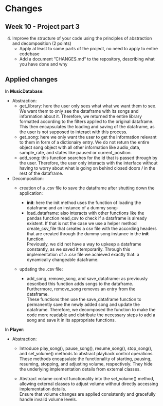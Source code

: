 # Changes

## Week 10 - Project part 3

4) Improve the structure of your code using the principles of abstraction and
decomposition (2 points)
    * Apply at least to some parts of the project, no need to apply to entire codebase
    * Add a document ”CHANGES.md” to the repository, describing what you have done and why

## Applied changes

In **MusicDatabase**:
* Abstraction:
    * get_library:
        here the user only sees what what we want them to see. We want them to only see the dataframe with
        its songs and information about it. Therefore, we returned the entire library formatted according
        to the filters applied to the original dataframe. This then encapsulates the loading and saving of the dataframe, as the
        user is not supposed to interact with this process.
    * get_song:
        here we only want the user to get the information relevant to them in form of a dictionairy entry.
        We do not return the entire object song object with all other information like audio_data, sample_rate,
        and states like paused or current_position.
    * add_song:
        this function searches for the id that is passed through by the user. Therefore, the user only interacts
        with the interface without having to worry about what is going on behind closed doors / in the rest of the
        dataframe.
* Decomposition:
    * creation of a .csv file to save the dataframe after shutting down the application:
        * __init__: here the init method uses the function of loading the dataframe and an instance of a dummy song-
        * load_dataframe:
            also interacts with other functions like the pandas function read_csv to check if a dataframe is already 
            existent. If that is not the case we use a helper method create_csv_file that creates a csv file with the
            according headers that are created through the dummy song instance in the __init__ function.  
        Previously, we did not have a way to upkeep a dataframe constantly, as we saved it temporarily. Through this implementation
        of a .csv file we achieved exactly that: a dynamically changeable dataframe.
    
    * updating the .csv file:
        * add_song, remove_song, and save_dataframe:
            as previously described this function adds songs to the dataframe. Furthermore, remove_song removes an entry from the dataframe.  
            These functions then use the save_dataframe function to permanently save the newly added song and update the dataframe.
            Therefore, we decomposed the function to make the code more readable and
            distribute the necessary steps to add a song and save it in its appropriate functions.

In **Player**:
* Abstraction:
    * Introduce play_song(), pause_song(), resume_song(), stop_song(), and set_volume() methods to abstract playback control operations.  
    These methods encapsulate the functionality of starting, pausing, resuming, stopping, and adjusting volume, respectively. They hide the underlying implementation details from external classes.

    * Abstract volume control functionality into the set_volume() method, allowing external classes to adjust volume without directly accessing implementation details.  
    Ensure that volume changes are applied consistently and gracefully handle invalid volume levels.


